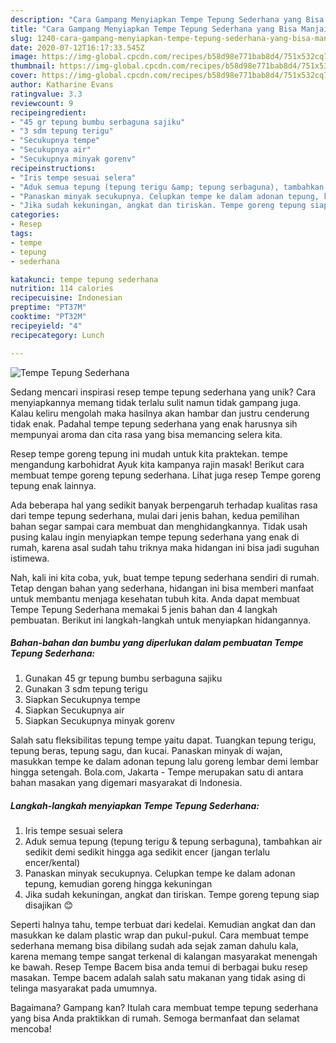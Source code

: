 ```yaml
---
description: "Cara Gampang Menyiapkan Tempe Tepung Sederhana yang Bisa Manjain Lidah"
title: "Cara Gampang Menyiapkan Tempe Tepung Sederhana yang Bisa Manjain Lidah"
slug: 1240-cara-gampang-menyiapkan-tempe-tepung-sederhana-yang-bisa-manjain-lidah
date: 2020-07-12T16:17:33.545Z
image: https://img-global.cpcdn.com/recipes/b58d98e771bab8d4/751x532cq70/tempe-tepung-sederhana-foto-resep-utama.jpg
thumbnail: https://img-global.cpcdn.com/recipes/b58d98e771bab8d4/751x532cq70/tempe-tepung-sederhana-foto-resep-utama.jpg
cover: https://img-global.cpcdn.com/recipes/b58d98e771bab8d4/751x532cq70/tempe-tepung-sederhana-foto-resep-utama.jpg
author: Katharine Evans
ratingvalue: 3.3
reviewcount: 9
recipeingredient:
- "45 gr tepung bumbu serbaguna sajiku"
- "3 sdm tepung terigu"
- "Secukupnya tempe"
- "Secukupnya air"
- "Secukupnya minyak gorenv"
recipeinstructions:
- "Iris tempe sesuai selera"
- "Aduk semua tepung (tepung terigu &amp; tepung serbaguna), tambahkan air sedikit demi sedikit hingga aga sedikit encer (jangan terlalu encer/kental)"
- "Panaskan minyak secukupnya. Celupkan tempe ke dalam adonan tepung, kemudian goreng hingga kekuningan"
- "Jika sudah kekuningan, angkat dan tiriskan. Tempe goreng tepung siap disajikan 😊"
categories:
- Resep
tags:
- tempe
- tepung
- sederhana

katakunci: tempe tepung sederhana 
nutrition: 114 calories
recipecuisine: Indonesian
preptime: "PT37M"
cooktime: "PT32M"
recipeyield: "4"
recipecategory: Lunch

---
```



![Tempe Tepung Sederhana](https://img-global.cpcdn.com/recipes/b58d98e771bab8d4/751x532cq70/tempe-tepung-sederhana-foto-resep-utama.jpg)

Sedang mencari inspirasi resep tempe tepung sederhana yang unik? Cara menyiapkannya memang tidak terlalu sulit namun tidak gampang juga. Kalau keliru mengolah maka hasilnya akan hambar dan justru cenderung tidak enak. Padahal tempe tepung sederhana yang enak harusnya sih mempunyai aroma dan cita rasa yang bisa memancing selera kita.

Resep tempe goreng tepung ini mudah untuk kita praktekan. tempe mengandung karbohidrat Ayuk kita kampanya rajin masak! Berikut cara membuat tempe goreng tepung sederhana. Lihat juga resep Tempe goreng tepung enak lainnya.

Ada beberapa hal yang sedikit banyak berpengaruh terhadap kualitas rasa dari tempe tepung sederhana, mulai dari jenis bahan, kedua pemilihan bahan segar sampai cara membuat dan menghidangkannya. Tidak usah pusing kalau ingin menyiapkan tempe tepung sederhana yang enak di rumah, karena asal sudah tahu triknya maka hidangan ini bisa jadi suguhan istimewa.


Nah, kali ini kita coba, yuk, buat tempe tepung sederhana sendiri di rumah. Tetap dengan bahan yang sederhana, hidangan ini bisa memberi manfaat untuk membantu menjaga kesehatan tubuh kita. Anda dapat membuat Tempe Tepung Sederhana memakai 5 jenis bahan dan 4 langkah pembuatan. Berikut ini langkah-langkah untuk menyiapkan hidangannya.

<!--inarticleads1-->

##### Bahan-bahan dan bumbu yang diperlukan dalam pembuatan Tempe Tepung Sederhana:

1. Gunakan 45 gr tepung bumbu serbaguna sajiku
1. Gunakan 3 sdm tepung terigu
1. Siapkan Secukupnya tempe
1. Siapkan Secukupnya air
1. Siapkan Secukupnya minyak gorenv


Salah satu fleksibilitas tepung tempe yaitu dapat. Tuangkan tepung terigu, tepung beras, tepung sagu, dan kucai. Panaskan minyak di wajan, masukkan tempe ke dalam adonan tepung lalu goreng lembar demi lembar hingga setengah. Bola.com, Jakarta - Tempe merupakan satu di antara bahan masakan yang digemari masyarakat di Indonesia. 

<!--inarticleads2-->

##### Langkah-langkah menyiapkan Tempe Tepung Sederhana:

1. Iris tempe sesuai selera
1. Aduk semua tepung (tepung terigu &amp; tepung serbaguna), tambahkan air sedikit demi sedikit hingga aga sedikit encer (jangan terlalu encer/kental)
1. Panaskan minyak secukupnya. Celupkan tempe ke dalam adonan tepung, kemudian goreng hingga kekuningan
1. Jika sudah kekuningan, angkat dan tiriskan. Tempe goreng tepung siap disajikan 😊


Seperti halnya tahu, tempe terbuat dari kedelai. Kemudian angkat dan dan masukkan ke dalam plastic wrap dan pukul-pukul. Cara membuat tempe sederhana memang bisa dibilang sudah ada sejak zaman dahulu kala, karena memang tempe sangat terkenal di kalangan masyarakat menengah ke bawah. Resep Tempe Bacem bisa anda temui di berbagai buku resep masakan. Tempe bacem adalah salah satu makanan yang tidak asing di telinga masyarakat pada umumnya. 

Bagaimana? Gampang kan? Itulah cara membuat tempe tepung sederhana yang bisa Anda praktikkan di rumah. Semoga bermanfaat dan selamat mencoba!
